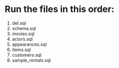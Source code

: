 # Run the files in this order:

1. del.sql
2. schema.sql
3. movies.sql
4. actors.sql
5. appearances.sql
6. items.sql
7. customers.sql
8. sample_rentals.sql
